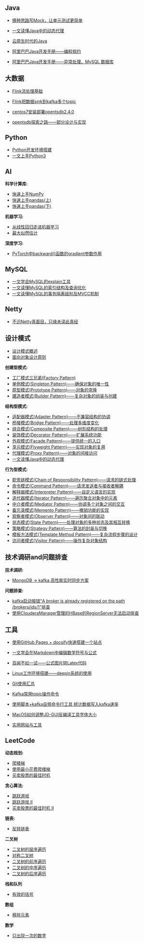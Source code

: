 
## Java

- [换种思路写Mock，让单元测试更简单](Java/testable-mock.md)
- [一文读懂Java中的动态代理](Java/dynamic-proxy-in-java.md)
- [云原生时代的Java](Java/java-in-the-future.md)
  
- [阿里巴巴Java开发手册——编程规约](Java/alibaba-java-coding-guidelines-1.md)
- [阿里巴巴Java开发手册——异常处理、MySQL 数据库](Java/alibaba-java-coding-guidelines-2.md)

## 大数据

- [Flink流处理基础](BigData/flink-stream-processing-theory.md)
- [Flink把数据sink到kafka多个topic](BigData/flink-kafka-sink-multiple-topics.md)

- [centos7安装部署opentsdb2.4.0](BigData/how-to-install-opentsdb.md)
- [opentsdb探索之路——部分设计与实现](BigData/the-road-of-exploring-opentsdb.md)

## Python

- [Python开发环境搭建](Python/python-environment.md)
- [一文上手Python3](https://www.cnblogs.com/bytesfly/p/python.html)

## AI

**科学计算库:**
- [快速上手NumPy](https://www.cnblogs.com/bytesfly/p/numpy.html)
- [快速上手pandas(上)](https://www.cnblogs.com/bytesfly/p/pandas-1.html)
- [快速上手pandas(下)](https://www.cnblogs.com/bytesfly/p/pandas-2.html)


**机器学习:**
- [从线性回归走进机器学习](AI/linear-regression.md)
- [最大似然估计](AI/maximum-likelihood-estimation.md)

**深度学习:**
- [PyTorch中backward()函数的gradient参数作用](AI/why-need-gradient-arg-in-pytorch-backward.md)


## MySQL

- [一文学会MySQL的explain工具](MySQL/how-to-use-mysql-explain.md)
- [一文读懂MySQL的索引结构及查询优化](MySQL/mysql-index-theory-and-best-practice.md)
- [一文读懂MySQL的事务隔离级别及MVCC机制](MySQL/mysql-transaction-innodb-mvcc.md)

## Netty

- [不识Netty真面目，只缘未读此真经](Netty/the-truth-of-netty.md)

## 设计模式

- [设计模式概述](DesignPattern/overview.md)
- [面向对象设计原则](DesignPattern/object-oriented-design-principles.md)

**创建型模式:**
- [工厂模式三兄弟(Factory Pattern)](DesignPattern/factory-pattern.md)
- [单例模式(Singleton Pattern)——确保对象的唯一性](DesignPattern/singleton-pattern.md)
- [原型模式(Prototype Pattern)——对象的克隆](DesignPattern/prototype-pattern.md)
- [建造者模式(Builder Pattern)——复杂对象的组装与创建](DesignPattern/builder-pattern.md)

**结构型模式:**
- [适配器模式(Adapter Pattern)——不兼容结构的协调](DesignPattern/adapter-pattern.md)
- [桥接模式(Bridge Pattern)——处理多维度变化](DesignPattern/bridge-pattern.md)
- [组合模式(Composite Pattern)——树形结构的处理](DesignPattern/composite-pattern.md)
- [装饰模式(Decorator Pattern)——扩展系统功能](DesignPattern/decorator-pattern.md)
- [外观模式(Facade Pattern)——提供统一的入口](DesignPattern/facade-pattern.md)
- [享元模式(Flyweight Pattern)——实现对象的复用](DesignPattern/flyweight-pattern.md)
- [代理模式(Proxy Pattern)——对象的间接访问](DesignPattern/proxy-pattern.md)
- [一文读懂Java中的动态代理](Java/dynamic-proxy-in-java.md)

**行为型模式:**
- [职责链模式(Chain of Responsibility Pattern)——请求的链式处理](DesignPattern/chain-of-responsibility-pattern.md)
- [命令模式(Command Pattern)——请求发送者与接收者解耦](DesignPattern/command-pattern.md)
- [解释器模式(Interpreter Pattern)——自定义语言的实现](DesignPattern/interpreter-pattern.md)
- [迭代器模式(Iterator Pattern)——遍历聚合对象中的元素](DesignPattern/iterator-pattern.md)
- [中介者模式(Mediator Pattern)——协调多个对象之间的交互](DesignPattern/mediator-pattern.md)
- [备忘录模式(Memento Pattern)——撤销功能的实现]()
- [观察者模式(Observer Pattern)——对象间的联动]()
- [状态模式(State Pattern)——处理对象的多种状态及其相互转换]()
- [策略模式(Strategy Pattern)——算法的封装与切换]()
- [模板方法模式(Template Method Pattern)——复杂流程步骤的设计]()
- [访问者模式(Visitor Pattern)——操作复杂对象结构]()


## 技术调研and问题排查

**技术调研:**
- [MongoDB -> kafka 高性能实时同步方案](ProblemResearch/data-from-mongodb-to-kafka.md)


**问题排查:**
- [kafka启动报错"A broker is already registered on the path /brokers/ids/1"排查](ProblemResearch/kafka-broker-already-registered.md)
- [使用ClouderaManager管理的HBase的RegionServer无法启动排查](ProblemResearch/hbase-region-server-cannot-start.md)



## 工具

- [使用GitHub Pages + docsify快速搭建一个站点](Tool/github-page-docsify.md)
- [一文学会在Markdown中编辑数学符号与公式](Tool/markdown-formula.md)
- [百闻不如一试——公式图片转Latex代码](Tool/image-to-latex.md)
  
- [Linux工作环境搭建——deepin系统的使用](Tool/work-on-deepin-linux.md)
- [Git使用汇总](Tool/about-git.md)

- [Kafka常用topic操作命令](Tool/kafka-commands.md)
- [使用脚本+kafka自带命令行工具 统计数据写入kafka速率](Tool/kafka-write-speed.md)

- [MacOS如何调整JD-GUI反编译工具字体大小](Tool/how-to-adjust-jd-gui-fontsize.md)

- [实用网站与工具](Tool/awesome-sites.md)

## LeetCode

**动态规划:**
- [爬楼梯](LeetCode/0070-climbing-stairs.md)
- [使用最小花费爬楼梯](LeetCode/0746-min-cost-climbing-stairs.md)
- [买卖股票的最佳时机](LeetCode/0121-best-time-to-buy-and-sell-stock.md)

**贪心算法:**
- [跳跃游戏](LeetCode/0055-jump-game.md)
- [跳跃游戏 II](LeetCode/0045-jump-game-ii.md)
- [买卖股票的最佳时机 II](LeetCode/0122-best-time-to-buy-and-sell-stock-ii.md)

**链表:**
- [反转链表](LeetCode/0206-reverse-linked-list.md)

**二叉树**
- [二叉树的层序遍历](LeetCode/0102-binary-tree-level-order-traversal.md)
- [对称二叉树](LeetCode/0101-symmetric-tree.md)
- [二叉树的前序遍历](LeetCode/0144-binary-tree-preorder-traversal.md)
- [二叉树的中序遍历](LeetCode/0094-binary-tree-inorder-traversal.md)
- [二叉树的后序遍历](LeetCode/0145-binary-tree-postorder-traversal.md)

**栈和队列**
- [有效的括号](LeetCode/0020-valid-parentheses.md)

**数组**
- [移除元素](LeetCode/0027-remove-element.md)

**数学**
- [只出现一次的数字](LeetCode/0136-single-number.md)

